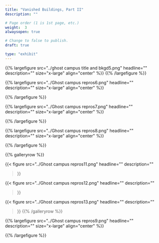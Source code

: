 ```yaml
---
title: "Vanished Buildings, Part II"
description: ""

# Page order (1 is 1st page, etc.)
weight:  3
alwaysopen: true

# Change to false to publish.
draft: true

type: "exhibit"
---
```


{{% largefigure src="../ghost campus title and bkgd5.png"
                headline=""
                description=""
                size="x-large" align="center" %}}
{{% /largefigure %}}

{{% largefigure src="../Ghost campus repros6.png"
                headline=""
                description="" 
                size="x-large" align="center" %}}

{{% /largefigure %}}

{{% largefigure src="../Ghost campus repros7.png"
                headline=""
                description="" 
                size="x-large" align="center" %}}

{{% /largefigure %}}

{{% largefigure src="../Ghost campus repros8.png"
                headline=""
                description="" 
                size="x-large" align="center" %}}

{{% /largefigure %}}

{{% galleryrow %}}

{{< figure src="../Ghost campus repros11.png"
           headline=""
           description=""
>}}

{{< figure src="../Ghost campus repros12.png"
           headline=""
           description=""
>}}

{{< figure src="../Ghost campus repros13.png"
           headline=""
           description=""
>}}
{{% /galleryrow %}}


{{% largefigure src="../Ghost campus repros9.png"
                headline=""
                description="" 
               size="x-large" align="center" %}}

{{% /largefigure %}}


